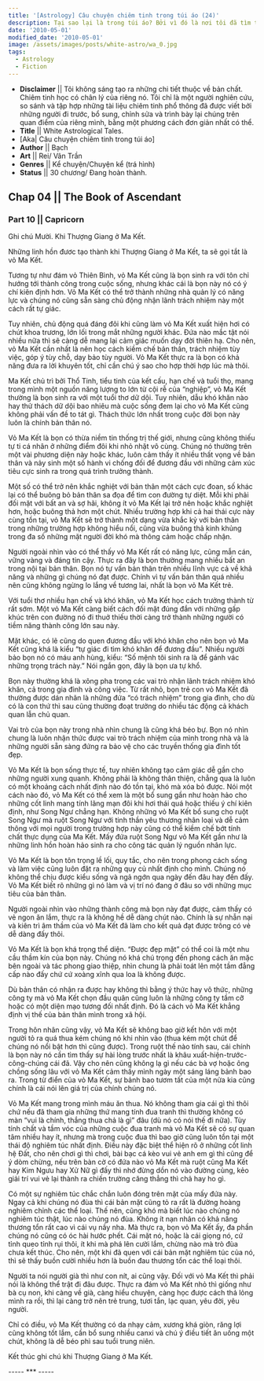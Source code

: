 ```yaml
---
title: '[Astrology] Câu chuyện chiêm tinh trong túi áo (24)'
description: Tại sao lại là trong túi áo? Bởi vì đó là nơi tôi đã tìm thấy câu chuyện này. Trong túi áo của một kẻ lang thang.
date: '2010-05-01'
modified_date: '2010-05-01'
image: /assets/images/posts/white-astro/wa_0.jpg
tags:
  - Astrology
  - Fiction
---
```

* **Disclaimer** || Tôi không sáng tạo ra những chi tiết thuộc về bản chất. Chiêm tinh học có chân lý của riêng nó. Tôi chỉ là một người nghiên cứu, so sánh và tập hợp những tài liệu chiêm tinh phổ thông đã được viết bởi những người đi trước, bổ sung, chỉnh sửa và trình bày lại chúng trên quan điểm của riêng mình, bằng một phương cách đơn giản nhất có thể.
* **Title** || White Astrological Tales.
* [Aka| Câu chuyện chiêm tinh trong túi áo]
* **Author** || Bạch
* **Art** ||  Rei/ Vân Trần
* **Genres** || Kể chuyện/Chuyện kể (trá hình)
* **Status** || 30 chương/ Đang hoàn thành.

## Chap 04 || The Book of Ascendant
### Part 10 || Capricorn

Ghi chú Mười. Khi Thượng Giang ở Ma Kết.

Những linh hồn đươc tạo thành khi Thượng Giang ở Ma Kết, ta sẽ gọi tắt là vỏ Ma Kết.

Tương tự như đám vỏ Thiên Bình, vỏ Ma Kết cũng là bọn sinh ra với tôn chỉ hướng tới thành công trong cuộc sống, nhưng khác cái là bọn này nó có ý chí kiên định hơn. Vỏ Ma Kết có thể trở thành những nhà quản lý có năng lực và chúng nó cũng sẵn sàng chủ động nhận lãnh trách nhiệm này một cách rất tự giác.

Tuy nhiên, chủ động quá đáng đôi khi cũng làm vỏ Ma Kết xuất hiện hơi có chút khoa trương, lớn lối trong mắt những người khác. Đứa nào mắc tật nói nhiều nữa thì sẽ càng dễ mang lại cảm giác muốn dạy đời thiên hạ. Cho nên, vỏ Ma Kết cần nhất là nên học cách kiềm chế bản thân, trách nhiệm tùy việc, góp ý tùy chỗ, dạy bảo tùy người. Vỏ Ma Kết thực ra là bọn có khả năng đưa ra lời khuyên tốt, chỉ cần chú ý sao cho hợp thời hợp lúc mà thôi.

Ma Kết chủ trì bởi Thổ Tinh, tiểu tinh của kết cấu, hạn chế và tuổi thọ, mang trong mình một nguồn năng lượng to lớn từ cội rễ của “nghiệp”, vỏ Ma Kết thường là bọn sinh ra với một tuổi thơ dữ dội. Tuy nhiên, dẫu khó khăn nào hay thử thách dữ dội bao nhiêu mà cuộc sống đem lại cho vỏ Ma Kết cũng không phải vấn đề to tát gì. Thách thức lớn nhất trong cuộc đời bọn này luôn là chính bản thân nó.

Vỏ Ma Kết là bọn có thừa niềm tin thống trị thế giới, nhưng cũng không thiếu tự ti cá nhân ở những điểm đôi khi nhỏ nhặt vô cùng. Chúng nó thường trên một vài phương diện này hoặc khác, luôn cảm thấy ít nhiều thất vọng về bản thân và nảy sinh một số hành vi chống đối để đương đầu với những cảm xúc tiêu cực sinh ra trong quá trình trưởng thành.

Một số có thể trở nên khắc nghiệt với bản thân một cách cực đoan, số khác lại có thể buông bỏ bản thân sa đọa để tìm con đường tự diệt. Mỗi khi phải đối mặt với bất an và sợ hãi, không ít vỏ Ma Kết lại trở nên hoặc khắc nghiệt hơn, hoặc buông thả hơn một chút. Nhiều trường hợp khi cả hai thái cực này cùng tồn tại, vỏ Ma Kết sẽ trở thành một dạng vừa khắc kỷ với bản thân trong những trường hợp không hiểu nổi, cũng vừa buông thả kinh khủng trong đa số những mặt người đời khó mà thông cảm hoặc chấp nhận.

Người ngoài nhìn vào có thể thấy vỏ Ma Kết rất có năng lực, cũng mẫn cán, vững vàng và đáng tin cậy. Thực ra đây là bọn thường mang nhiều bất an trong nội tại bản thân. Bọn nó tự vấn bản thân trên nhiều lĩnh vực cả về khả năng và những gì chúng nó đạt được. Chính vì tự vấn bản thân quá nhiều nên cũng không ngừng lo lắng về tương lai, nhất là bọn vỏ Ma Kết trẻ.

Với tuổi thơ nhiều hạn chế và khó khăn, vỏ Ma Kết học cách trưởng thành từ rất sớm. Một vỏ Ma Kết càng biết cách đối mặt đúng đắn với những gấp khúc trên con đường nó đi thuở thiếu thời càng trở thành những người có tiềm năng thành công lớn sau này.

Mặt khác, có lẽ cũng do quen đương đầu với khó khăn cho nên bọn vỏ Ma Kết cũng khá là kiểu “tự giác đi tìm khó khăn để đương đầu”. Nhiều người bảo bọn nó có máu anh hùng, kiểu: “Số mệnh tôi sinh ra là để gánh vác những trọng trách này.” Nói ngắn gọn, đây là bọn ưa tự khổ.

Bọn này thường khá là xông pha trong các vai trò nhận lãnh trách nhiệm khó khăn, cả trong gia đình và công việc. Từ rất nhỏ, bọn trẻ con vỏ Ma Kết đã thường được dán nhãn là những đứa “có trách nhiệm” trong gia đình, cho dù có là con thứ thì sau cũng thường đoạt trưởng do nhiều tác động cả khách quan lẫn chủ quan.

Vai trò của bọn này trong nhà nhìn chung là cũng khá béo bự. Bọn nó nhìn chung là luôn nhận thức được vai trò trách nhiệm của mình trong nhà và là những người sẵn sàng đứng ra bảo vệ cho các truyền thống gia đình tốt đẹp.

Vỏ Ma Kết là bọn sống thực tế, tuy nhiên không tạo cảm giác dễ gần cho những người xung quanh. Không phải là không thân thiện, chẳng qua là luôn có một khoảng cách nhất định nào đó tồn tại, khó mà xóa bỏ được. Nói một cách nào đó, vỏ Ma Kết có thể xem là một bổ sung gần như hoàn hảo cho những cốt linh mang tính lãng mạn đôi khi hơi thái quá hoặc thiếu ý chí kiên định, như Song Ngư chẳng hạn. Không những vỏ Ma Kết bổ sung cho ruột Song Ngư mà ruột Song Ngư với tinh thần yêu thương nhân loại và dễ cảm thông với mọi người trong trường hợp này cũng có thể kiềm chế bớt tính chất thực dụng của Ma Kết. Mấy đứa ruột Song Ngư vỏ Ma Kết gần như là những linh hồn hoàn hảo sinh ra cho công tác quản lý nguồn nhân lực.

Vỏ Ma Kết là bọn tôn trọng lề lối, quy tắc, cho nên trong phong cách sống và làm việc cũng luôn đặt ra những quy củ nhất định cho mình. Chúng nó không thể chịu được kiểu sống và ngả ngớn qua ngày đến đâu hay đến đấy. Vỏ Ma Kết biết rõ những gì nó làm và vị trí nó đang ở đâu so với những mục tiêu của bản thân.

Người ngoài nhìn vào những thành công mà bọn này đạt được, cảm thấy có vẻ ngon ăn lắm, thực ra là không hề dễ dàng chút nào. Chính là sự nhẫn nại và kiên trì âm thầm của vỏ Ma Kết đã làm cho kết quả đạt được trông có vẻ dễ dàng đấy thôi.

Vỏ Ma Kết là bọn khá trọng thể diện. “Được đẹp mặt” có thể coi là một nhu cầu thầm kín của bọn này. Chúng nó khá chú trọng đến phong cách ăn mặc bên ngoài và tác phong giao thiệp, nhìn chung là phải toát lên một tầm đẳng cấp nào đấy chứ cứ xoàng xĩnh qua loa là không được.

Dù bản thân có nhận ra được hay không thì bằng ý thức hay vô thức, những công ty mà vỏ Ma Kết chọn đầu quân cũng luôn là những công ty tầm cỡ hoặc có một diện mạo tương đối nhất định. Đó là cách vỏ Ma Kết khẳng định vị thế của bản thân mình trong xã hội.

Trong hôn nhân cũng vậy, vỏ Ma Kết sẽ không bao giờ kết hôn với một người tỏ ra quá thua kém chúng nó khi nhìn vào (thua kém một chút để chúng nó nổi bật hơn thì cũng được). Trong ruột thế nào tính sau, cái chính là bọn này nó cần tìm thấy sự hài lòng trước nhất là khâu xuất-hiện-trước-công-chúng cái đã. Vậy cho nên cũng không lạ gì nếu các bà vợ hoặc ông chồng sống lâu với vỏ Ma Kết cảm thấy mình ngày một sáng láng bảnh bao ra. Trong từ điển của vỏ Ma Kết, sự bảnh bao tươm tất của một nửa kia cũng chính là cái nói lên giá trị của chính chúng nó.

Vỏ Ma Kết mang trong mình máu ăn thua. Nó không tham gia cái gì thì thôi chứ nếu đã tham gia những thứ mang tính đua tranh thì thường không có màn “vui là chính, thắng thua chả là gì” đâu (dù nó có nói thế đi nữa). Tùy tính chất và tầm vóc của những cuộc đua tranh mà vỏ Ma Kết sẽ có sự quan tâm nhiều hay ít, nhưng mà trong cuộc đua thì bao giờ cũng luôn tồn tại một thái độ nghiêm túc nhất định. Điều này đặc biệt thể hiện rõ ở những cốt linh hệ Đất, cho nên chơi gì thì chơi, bài bạc cá kèo vui vẻ anh em gì thì cũng để ý dòm chừng, nếu trên bàn cờ có đứa nào vỏ Ma Kết mà ruột cũng Ma Kết hay Kim Ngưu hay Xử Nữ gì đấy thì nhớ đừng dồn nó vào đường cùng, kẻo giải trí vui vẻ lại thành ra chiến trường căng thẳng thì chả hay ho gì.

Có một sự nghiêm túc chắc chắn luôn đóng trên mặt của mấy đứa này. Ngay cả khi chúng nó đùa thì cái bản mặt cũng tỏ ra rất là đường hoàng nghiêm chỉnh các thể loại. Thế nên, cũng khó mà biết lúc nào chúng nó nghiêm túc thật, lúc nào chúng nó đùa. Không ít nạn nhân có khả năng thương tổn rất cao vì cái vụ nầy nha. Mà thực ra, bọn vỏ Ma Kết ấy, đa phần chúng nó cũng có óc hài hước phết. Cái mặt nó, hoặc là cái giọng nó, cứ tỉnh queo tỉnh rụi thôi, ít khi mà phá lên cười lắm, chừng nào mà trò đùa chưa kết thúc. Cho nên, một khi đã quen với cái bản mặt nghiêm túc của nó, thì sẽ thấy buồn cười nhiều hơn là buồn đau thương tổn các thể loại thôi.

Người ta nói người già thì như con nít, ai cũng vậy. Đối với vỏ Ma Kết thì phải nói là không thể trật đi đâu được. Thực ra đám vỏ Ma Kết nhỏ thì giống như bà cụ non, khi càng về già, càng hiểu chuyện, càng học được cách thả lỏng mình ra rồi, thì lại càng trở nên trẻ trung, tươi tắn, lạc quan, yêu đời, yêu người.

Chỉ có điều, vỏ Ma Kết thường có da nhạy cảm, xương khá giòn, răng lợi cũng không tốt lắm, cần bổ sung nhiều canxi và chú ý điều tiết ăn uống một chút, không là dễ béo phì sau tuổi trung niên.

Kết thúc ghi chú khi Thượng Giang ở Ma Kết.

----- *** -----
